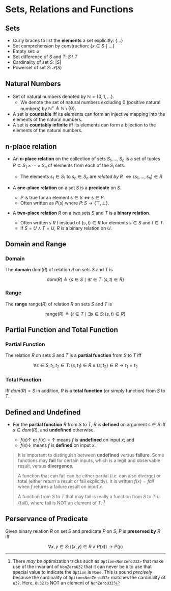 # Sets, Relations and Functions

## Sets

- Curly braces to list the **elements** a set explicitly: $\{\dots\}$
- Set comprehension by construction: $\{ x \in S \mid \dots \}$
- Empty set: $\varnothing$
- Set difference of $S$ and $T$: $S \setminus T$
- Cardinality of set $S$: $\lvert S \rvert$
- Powerset of set $S$: $\mathcal{P}(S)$

## Natural Numbers

- Set of natural numbers denoted by $\mathbb{N} = \{ 0, 1, \dots \}$.
    - We denote the set of natural numbers excluding $0$ (positive natural
      numbers) by $\mathbb{N}^{+} \triangleq \mathbb{N} \setminus \{0\}$.
- A set is **countable** iff its elements can form an injective mapping into
  the elements of the natural numbers.
- A set is **countably infinite** iff its elements can form a bijection to the
  elements of the natural numbers.

## n-place relation

- An **$n$-place relation** on the collection of sets
  $S_1, \dots, S_n$ is a set of tuples
  $R \subseteq S_1 \times \cdots \times S_n$ of elements from each of the
  $S_i$ sets.

    - The elements $s_1 \in S_1$ to $s_n \in S_n$ are *related by
      $R$* $\Longleftrightarrow (s_1, \dots, s_n) \in R$

- A **one-place relation** on a set $S$ is a **predicate** on $S$.

    - $P$ is true for an element $s \in S \Longleftrightarrow s \in P$.
    - Often written as $P(s)$ where $P \colon S \to \{ \top, \bot \}$.

- A **two-place relation** $R$ on a two sets $S$ and $T$ is a
  **binary relation**.

    - Often written $s\ R\ t$ instead of $(s, t) \in R$ for elements
      $s \in S$ and $t \in T$.
    - If $S = U \land T = U$, $R$ is a binary relation on $U$.

## Domain and Range

### Domain

The **domain** $\mathrm{dom}(R)$ of relation $R$ on sets $S$ and $T$ is

$$
\mathrm{dom}(R) \triangleq
    \{ s \in S \mid \exists t \in T \colon (s, t) \in R \}
$$

### Range

The **range** $\mathrm{range}(R)$ of relation $R$ on sets $S$ and $T$ is

$$
\mathrm{range}(R) \triangleq
    \{ t \in T \mid \exists s \in S \colon (s, t) \in R \}
$$

## Partial Function and Total Function

### Partial Function

The relation $R$ on sets $S$ and $T$ is a **partial function** from $S$ to $T$
iff

$$
\forall s \in S, t_1, t_2 \in T \colon (s, t_1) \in R \land (s, t_2) \in R
    \rightarrow t_1 = t_2
$$

### Total Function

Iff $dom(R) = S$ in addition, $R$ is a **total function** (or simply function)
from $S$ to $T$.

## Defined and Undefined

- For the **partial function** $R$ from $S$ to $T$, $R$ is
  **defined** on argument $s \in S$ iff $s \in dom(R)$, and
  **undefined** otherwise.

    - $f(x)\uparrow$ or $f(x) = \uparrow$ means $f$ is **undefined** on input
      $x$; and
    - $f(x)\downarrow$ means $f$ is **defined** on input $x$.

> It is important to distinguish between **undefined** versus
> **failure**. Some functions may **fail** for certain inputs, which is a legit
> and observable result, versus **divergence**.
>
> A function that can fail can be either partial (i.e. can also diverge) or
> total (either return a result or fail explicitly). It is written
> $f(x) = fail$ when $f$ returns a failure result on input $x$.
>
> A function from $S$ to $T$ that may fail is really a function from
> $S$ to $T \cup \{ \text{fail} \}$, where $\text{fail}$ is NOT an element
> of $T$. [^1]

[^1]: There *may be* optimization tricks such as `Option<NonZeroU32>`
     that make use of the invariant of `NonZeroU32` that it can never be `0`
     to use that special value to indicate the `Option` is `None`. This is sound
     *precisely* because the cardinality of `Option<NonZeroU32>` matches the
     cardinality of `u32`. Here, `0u32` is NOT an element of `NonZeroU32`!

## Perservance of Predicate

Given binary relation $R$ on set $S$ and predicate $P$ on $S$, $P$ is
**preserved by** $R$ iff

$$
\forall x, y \in S \colon \left( (x, y) \in R \land P(x) \right) \to P(y)
$$
